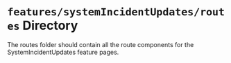 # `features/systemIncidentUpdates/routes` Directory

The routes folder should contain all the route components for the SystemIncidentUpdates feature pages.
